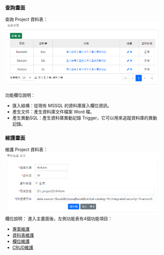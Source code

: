 
### 查詢畫面
查詢 Project 資料表：
![查詢畫面](image/project-read.png)

功能欄位說明：
- 匯入結構：從現有 MSSQL 的資料庫匯入欄位資訊。
- 產生文件：產生資料庫文件檔案 Word 檔。
- 產生異動SQL：產生資料庫異動記錄 Trigger，它可以用來追蹤資料庫的異動記錄。

### 維護畫面
維護 Project 資料表：
![維護畫面](image/project-edit.png)
欄位說明：
進入主畫面後，左側功能表有4個功能項目：
- [專案維護](_docu/project.md)
- [資料表維護]()
- [欄位維護]()
- [CRUD維護]()
